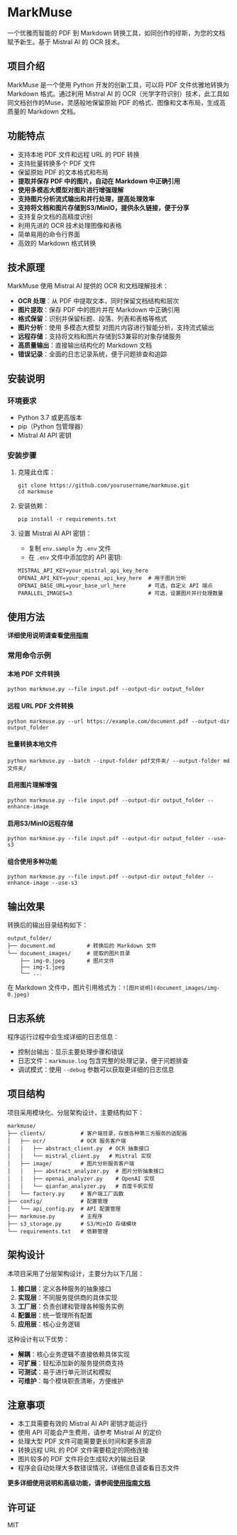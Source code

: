 # MarkMuse

一个优雅而智能的 PDF 到 Markdown 转换工具，如同创作的缪斯，为您的文档赋予新生。基于 Mistral AI 的 OCR 技术。

## 项目介绍

MarkMuse 是一个使用 Python 开发的创新工具，可以将 PDF 文件优雅地转换为 Markdown 格式。通过利用 Mistral AI 的 OCR（光学字符识别）技术，此工具如同文档创作的Muse，灵感般地保留原始 PDF 的格式、图像和文本布局，生成高质量的 Markdown 文档。

## 功能特点

- 支持本地 PDF 文件和远程 URL 的 PDF 转换
- 支持批量转换多个 PDF 文件
- 保留原始 PDF 的文本格式和布局
- **提取并保存 PDF 中的图片，自动在 Markdown 中正确引用**
- **使用多模态大模型对图片进行增强理解**
- **支持图片分析流式输出和并行处理，提高处理效率**
- **支持将文档和图片存储到S3/MinIO，提供永久链接，便于分享**
- 支持复杂文档的高精度识别
- 利用先进的 OCR 技术处理图像和表格
- 简单易用的命令行界面
- 高效的 Markdown 格式转换

## 技术原理

MarkMuse 使用 Mistral AI 提供的 OCR 和文档理解技术：
- **OCR 处理**：从 PDF 中提取文本，同时保留文档结构和层次
- **图片提取**：保存 PDF 中的图片并在 Markdown 中正确引用
- **格式保留**：识别并保留标题、段落、列表和表格等格式
- **图片分析**：使用 多模态大模型 对图片内容进行智能分析，支持流式输出
- **远程存储**：支持将文档和图片存储到S3兼容的对象存储服务
- **高质量输出**：直接输出结构化的 Markdown 文档
- **错误记录**：全面的日志记录系统，便于问题排查和追踪

## 安装说明

### 环境要求
- Python 3.7 或更高版本
- pip（Python 包管理器）
- Mistral AI API 密钥

### 安装步骤

1. 克隆此仓库：
   ```
   git clone https://github.com/yourusername/markmuse.git
   cd markmuse
   ```

2. 安装依赖：
   ```
   pip install -r requirements.txt
   ```

3. 设置 Mistral AI API 密钥：
   - 复制 `env.sample` 为 `.env` 文件
   - 在 `.env` 文件中添加您的 API 密钥:
   ```
   MISTRAL_API_KEY=your_mistral_api_key_here
   OPENAI_API_KEY=your_openai_api_key_here  # 用于图片分析
   OPENAI_BASE_URL=your_base_url_here       # 可选，自定义 API 端点
   PARALLEL_IMAGES=3                        # 可选，设置图片并行处理数量
   ```

## 使用方法

**详细使用说明请查看[使用指南](docs/usage.md)**

### 常用命令示例

#### 本地 PDF 文件转换

```
python markmuse.py --file input.pdf --output-dir output_folder
```

#### 远程 URL PDF 文件转换

```
python markmuse.py --url https://example.com/document.pdf --output-dir output_folder
```

#### 批量转换本地文件

```
python markmuse.py --batch --input-folder pdf文件夹/ --output-folder md文件夹/
```

#### 启用图片理解增强

```
python markmuse.py --file input.pdf --output-dir output_folder --enhance-image
```

#### 启用S3/MinIO远程存储

```
python markmuse.py --file input.pdf --output-dir output_folder --use-s3
```

#### 组合使用多种功能

```
python markmuse.py --file input.pdf --output-dir output_folder --enhance-image --use-s3
```

## 输出效果

转换后的输出目录结构如下：
```
output_folder/
├── document.md          # 转换后的 Markdown 文件
└── document_images/     # 提取的图片目录
    ├── img-0.jpeg       # 图片文件
    ├── img-1.jpeg
    └── ...
```

在 Markdown 文件中，图片引用格式为：`![图片说明](document_images/img-0.jpeg)`

## 日志系统

程序运行过程中会生成详细的日志信息：
- 控制台输出：显示主要处理步骤和错误
- 日志文件：`markmuse.log` 包含完整的处理记录，便于问题排查
- 调试模式：使用 `--debug` 参数可以获取更详细的日志信息

## 项目结构

项目采用模块化、分层架构设计，主要结构如下：

```
markmuse/
├── clients/           # 客户端目录，存放各种第三方服务的适配器
│   ├── ocr/           # OCR 服务客户端
│   │   ├── abstract_client.py  # OCR 抽象接口
│   │   └── mistral_client.py   # Mistral 实现
│   ├── image/         # 图片分析服务客户端
│   │   ├── abstract_analyzer.py  # 图片分析抽象接口
│   │   ├── openai_analyzer.py    # OpenAI 实现
│   │   └── qianfan_analyzer.py   # 百度千帆实现
│   └── factory.py     # 客户端工厂函数
├── config/            # 配置管理
│   └── api_config.py  # API 配置管理
├── markmuse.py        # 主程序
├── s3_storage.py      # S3/MinIO 存储模块
└── requirements.txt   # 依赖管理
```

## 架构设计

本项目采用了分层架构设计，主要分为以下几层：

1. **接口层**：定义各种服务的抽象接口
2. **实现层**：不同服务提供商的具体实现
3. **工厂层**：负责创建和管理各种服务实例
4. **配置层**：统一管理所有配置
5. **应用层**：核心业务逻辑

这种设计有以下优势：

- **解耦**：核心业务逻辑不直接依赖具体实现
- **可扩展**：轻松添加新的服务提供商支持
- **可测试**：易于进行单元测试和模拟
- **可维护**：每个模块职责清晰，方便维护

## 注意事项

- 本工具需要有效的 Mistral AI API 密钥才能运行
- 使用 API 可能会产生费用，请参考 Mistral AI 的定价
- 处理大型 PDF 文件可能需要更长时间和更多资源
- 转换远程 URL 的 PDF 文件需要稳定的网络连接
- 图片较多的 PDF 文件将会生成较大的输出目录
- 程序会自动处理大多数错误情况，详细信息请查看日志文件

**更多详细使用说明和高级功能，请参阅[使用指南文档](docs/usage.md)**

## 许可证

MIT 